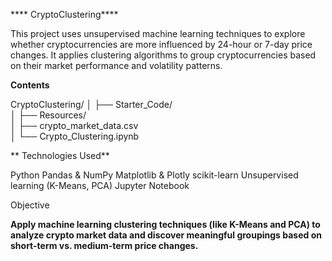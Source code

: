**** CryptoClustering****

This project uses unsupervised machine learning techniques to explore whether cryptocurrencies are more influenced by 24-hour or 7-day price changes. It applies clustering algorithms to group cryptocurrencies based on their market performance and volatility patterns.

**Contents**

CryptoClustering/
│
├── Starter_Code/                 
│
├── Resources/                  
│   ├── crypto_market_data.csv  
│   └── Crypto_Clustering.ipynb  

** Technologies Used**

Python
Pandas & NumPy
Matplotlib & Plotly
scikit-learn
Unsupervised learning (K-Means, PCA)
Jupyter Notebook

 Objective

****Apply machine learning clustering techniques (like K-Means and PCA) to analyze crypto market data and discover meaningful groupings based on short-term vs. medium-term price changes.****

